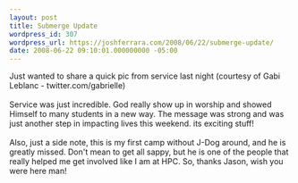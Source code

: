 ```yaml
---
layout: post
title: Submerge Update
wordpress_id: 307
wordpress_url: https://joshferrara.com/2008/06/22/submerge-update/
date: 2008-06-22 09:10:01.000000000 -05:00
---
```

<!--Mime Type of File is image/jpeg --><div class="postie-image-div"><a href="https://joshferrara.com/wp-photos/20080622-101001-1.jpg"><img src="https://joshferrara.com/wp-photos/thumb.20080622-101001-1.jpg" alt="" style="3px;" class="postie-image" /></a></div> Just wanted to share a quick pic from service last night (courtesy of Gabi Leblanc - twitter.com/gabrielle)  <br /><br /> Service was just incredible. God really show up in worship and showed Himself to many students in a new way. The message was strong and was just another step in impacting lives this weekend. its exciting stuff! <br /><br /> Also, just a side note, this is my first camp without J-Dog around, and he is greatly missed. Don't mean to get all sappy, but he is one of the people that really helped me get involved like I am at HPC. So, thanks Jason, wish you were here man!
